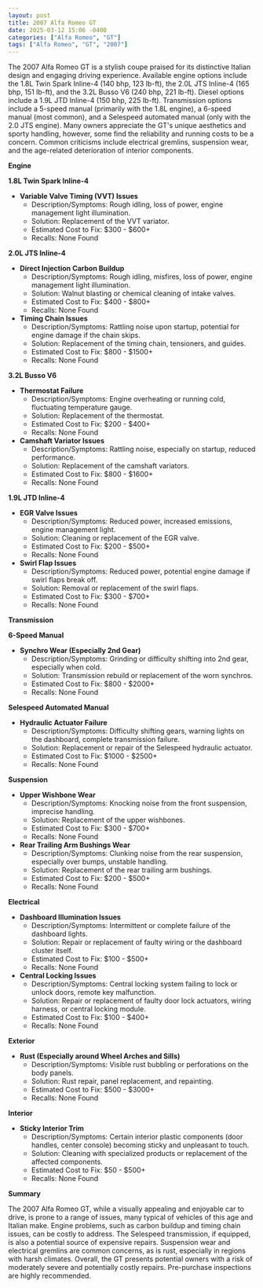 ```yaml
---
layout: post
title: 2007 Alfa Romeo GT
date: 2025-03-12 15:06 -0400
categories: ["Alfa Romeo", "GT"]
tags: ["Alfa Romeo", "GT", "2007"]
---
```

The 2007 Alfa Romeo GT is a stylish coupe praised for its distinctive Italian design and engaging driving experience. Available engine options include the 1.8L Twin Spark Inline-4 (140 bhp, 123 lb-ft), the 2.0L JTS Inline-4 (165 bhp, 151 lb-ft), and the 3.2L Busso V6 (240 bhp, 221 lb-ft). Diesel options include a 1.9L JTD Inline-4 (150 bhp, 225 lb-ft). Transmission options include a 5-speed manual (primarily with the 1.8L engine), a 6-speed manual (most common), and a Selespeed automated manual (only with the 2.0 JTS engine). Many owners appreciate the GT's unique aesthetics and sporty handling, however, some find the reliability and running costs to be a concern. Common criticisms include electrical gremlins, suspension wear, and the age-related deterioration of interior components.

**Engine**

**1.8L Twin Spark Inline-4**

*   **Variable Valve Timing (VVT) Issues**
    *   Description/Symptoms: Rough idling, loss of power, engine management light illumination.
    *   Solution: Replacement of the VVT variator.
    *   Estimated Cost to Fix: $300 - $600+
    *   Recalls: None Found

**2.0L JTS Inline-4**

*   **Direct Injection Carbon Buildup**
    *   Description/Symptoms: Rough idling, misfires, loss of power, engine management light illumination.
    *   Solution: Walnut blasting or chemical cleaning of intake valves.
    *   Estimated Cost to Fix: $400 - $800+
    *   Recalls: None Found
*   **Timing Chain Issues**
    *   Description/Symptoms: Rattling noise upon startup, potential for engine damage if the chain skips.
    *   Solution: Replacement of the timing chain, tensioners, and guides.
    *   Estimated Cost to Fix: $800 - $1500+
    *   Recalls: None Found

**3.2L Busso V6**

*   **Thermostat Failure**
    *   Description/Symptoms: Engine overheating or running cold, fluctuating temperature gauge.
    *   Solution: Replacement of the thermostat.
    *   Estimated Cost to Fix: $200 - $400+
    *   Recalls: None Found
*   **Camshaft Variator Issues**
    *   Description/Symptoms: Rattling noise, especially on startup, reduced performance.
    *   Solution: Replacement of the camshaft variators.
    *   Estimated Cost to Fix: $800 - $1600+
    *   Recalls: None Found

**1.9L JTD Inline-4**

*   **EGR Valve Issues**
    *   Description/Symptoms: Reduced power, increased emissions, engine management light.
    *   Solution: Cleaning or replacement of the EGR valve.
    *   Estimated Cost to Fix: $200 - $500+
    *   Recalls: None Found
*   **Swirl Flap Issues**
    *   Description/Symptoms: Reduced power, potential engine damage if swirl flaps break off.
    *   Solution: Removal or replacement of the swirl flaps.
    *   Estimated Cost to Fix: $300 - $700+
    *   Recalls: None Found

**Transmission**

**6-Speed Manual**

*   **Synchro Wear (Especially 2nd Gear)**
    *   Description/Symptoms: Grinding or difficulty shifting into 2nd gear, especially when cold.
    *   Solution: Transmission rebuild or replacement of the worn synchros.
    *   Estimated Cost to Fix: $800 - $2000+
    *   Recalls: None Found

**Selespeed Automated Manual**

*   **Hydraulic Actuator Failure**
    *   Description/Symptoms: Difficulty shifting gears, warning lights on the dashboard, complete transmission failure.
    *   Solution: Replacement or repair of the Selespeed hydraulic actuator.
    *   Estimated Cost to Fix: $1000 - $2500+
    *   Recalls: None Found

**Suspension**

*   **Upper Wishbone Wear**
    *   Description/Symptoms: Knocking noise from the front suspension, imprecise handling.
    *   Solution: Replacement of the upper wishbones.
    *   Estimated Cost to Fix: $300 - $700+
    *   Recalls: None Found
*   **Rear Trailing Arm Bushings Wear**
    *   Description/Symptoms: Clunking noise from the rear suspension, especially over bumps, unstable handling.
    *   Solution: Replacement of the rear trailing arm bushings.
    *   Estimated Cost to Fix: $200 - $500+
    *   Recalls: None Found

**Electrical**

*   **Dashboard Illumination Issues**
    *   Description/Symptoms: Intermittent or complete failure of the dashboard lights.
    *   Solution: Repair or replacement of faulty wiring or the dashboard cluster itself.
    *   Estimated Cost to Fix: $100 - $500+
    *   Recalls: None Found
*   **Central Locking Issues**
    *   Description/Symptoms: Central locking system failing to lock or unlock doors, remote key malfunction.
    *   Solution: Repair or replacement of faulty door lock actuators, wiring harness, or central locking module.
    *   Estimated Cost to Fix: $100 - $400+
    *   Recalls: None Found

**Exterior**

*   **Rust (Especially around Wheel Arches and Sills)**
    *   Description/Symptoms: Visible rust bubbling or perforations on the body panels.
    *   Solution: Rust repair, panel replacement, and repainting.
    *   Estimated Cost to Fix: $500 - $3000+
    *   Recalls: None Found

**Interior**

*   **Sticky Interior Trim**
    *   Description/Symptoms: Certain interior plastic components (door handles, center console) becoming sticky and unpleasant to touch.
    *   Solution: Cleaning with specialized products or replacement of the affected components.
    *   Estimated Cost to Fix: $50 - $500+
    *   Recalls: None Found

**Summary**

The 2007 Alfa Romeo GT, while a visually appealing and enjoyable car to drive, is prone to a range of issues, many typical of vehicles of this age and Italian make. Engine problems, such as carbon buildup and timing chain issues, can be costly to address. The Selespeed transmission, if equipped, is also a potential source of expensive repairs. Suspension wear and electrical gremlins are common concerns, as is rust, especially in regions with harsh climates. Overall, the GT presents potential owners with a risk of moderately severe and potentially costly repairs. Pre-purchase inspections are highly recommended.

